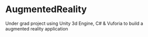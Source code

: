 # AugmentedReality
Under grad project using Unity 3d Engine, C# &amp; Vuforia to build a augmented reality application
